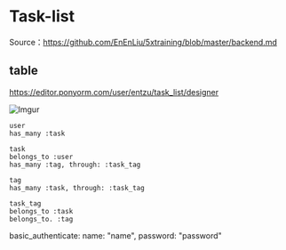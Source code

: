 # Task-list

Source：https://github.com/EnEnLiu/5xtraining/blob/master/backend.md

## table

https://editor.ponyorm.com/user/entzu/task_list/designer

![Imgur](https://imgur.com/HvahIOW.jpg)
```
user
has_many :task

task
belongs_to :user
has_many :tag, through: :task_tag

tag
has_many :task, through: :task_tag

task_tag
belongs_to :task
belongs_to. :tag

```

basic_authenticate:
name: "name", password: "password"
